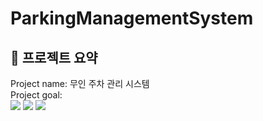 ParkingManagementSystem
=======================
🚗 프로젝트 요약
-------------
Project name: 무인 주차 관리 시스템   
Project goal:    
 <img src="https://img.shields.io/badge/Python-3776AB?style=plastic&logo=Python&logoColor=white">
 <img src="https://img.shields.io/badge/C#-512BD4?style=plastic&logo=csharp#&logoColor=white">
 <img src="https://img.shields.io/badge/STM32-03234B?style=plastic&logo=stmicroelectronics#&logoColor=white">
